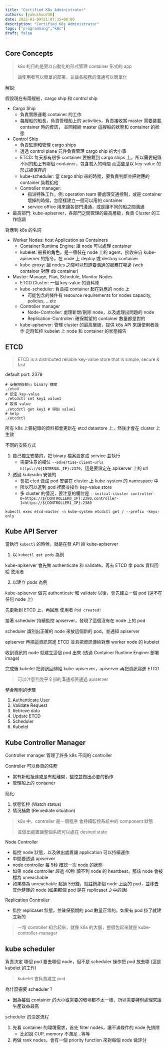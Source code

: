 ```yaml
---
title: "Certified K8s Administrator"
authors: [yakushou730]
date: 2022-01-09T21:07:35+08:00
description: "Certified K8s Administrator"
tags: ["programming","k8s"]
draft: false
---
```


## Core Concepts

> k8s 的目的是要以自動化的形式管理 container 形式的 app
> 
> 讓使用者可以簡單的部署，並讓各服務的溝通可以簡單化

解說:

假設現在有兩艘船，cargo ship 和 control ship

- Cargo Ship
  - 負責實際運載 container 的工作
  - 每艘船的船長，負責管理船上的 activities，負責接收當 master 需要裝載 container 時的資訊，
    並回報給 master 這艘船的狀態和 container 的狀態
- Control Ship
  - 負責監測和管理 cargo ships
  - 透過 control plane 元件負責管理 cargo ship 的大小事
  - ETCD: 每天都有很多 container 要被載到 cargo ships 上，所以需要紀錄不同的船上有哪個 container，包含載入的時間
    而這些是以 key-value 的形式被保存的
  - kube-scheduler: 當 cargo ship 來的時候，要負責判斷並把對應的 container 奘載給他
  - Controller manager:
    - 指派特殊工作，例: operation team 要處理交通控制，或是 container 壞掉的時候，怎麼樣建立一個可以用的 container
    - service office 用來讓各部門溝通，或是讓不同的船之間溝通
- 最高部門: kube-apiserver，各部門之間管理的最高層級，負責 Cluster 的工作協調

對應到 k8s 的名詞
- Worker Nodes: host Application as Containers
  - Container Runtime Engine: 讓 node 可以處理 container
  - kubelet: 船長的角色，是一個裝在 node 上的 agent，接收來自 kube-apiserver 的指令，在 node 上 deploy 或 destroy container
  - kube-proxy: 讓 nodes 之間可以知道要溝通的服務在哪邊 (web container 對應 db container)
- Master: Manage, Plan, Schedule, Monitor Nodes
  - ETCD Cluster: 一個 key-value 的資料庫
  - kube-scheduler: 負責把 container 起在對應的 node 上
    - 可能包含的條件有 resource requirements for nodes capacity, policies, ...etc
  - Controller manager
    - Node-Controller: 處理新增/刪除 node，以及處理出問題的 node
    - Replication-Controller: 確保期望的 container 數量都是對的
  - kube-apiserver: 管理 cluster 的最高層級，提供 k8s API 來讓使用者操作
    定時監控 kubelet 上 node 和 container 的狀態報告 

## ETCD

> ETCD is a distributed reliable key-value store that is simple, secure & fast

default port: 2379

```shell
# 安裝完後執行 binary 檔案
./etcd
# 設定 key-value
./etcdctl set key1 value1
# 取得 value
./etcdctl get key1 # 得到 value1
# help
./etcdctl
```

所有 k8s 上要紀錄的資料都會更新在 etcd datastore 上，然後才會在 cluster 上生效

不同的安裝方式
1. 自己獨立安裝的，把 binary 檔案設定成 service 並執行
   - 需要注意的欄位 `--advertise-client-urls https://${INTERNAL_IP}:2379`，這是要設定在 apiserver 上的 url
2. 透過 kubeadm 安裝的
   - 會把 etcd 做成 pod 安裝在 cluster 上 kube-system 的 namespace 中
   - 所以可以進到 pod 裡面並操作 key-value store
   - 多 cluster 的情況，要注意的欄位是 `--initial-cluster controller-0=https://${CONTROLLER0_IP}:2380,controller-1=https://${CONTROLLER1_IP}:2380`
```shell
kubectl exec etcd-master -n kube-system etcdctl get / --prefix -keys-only
```

## Kube API Server
當執行 `kubectl` 的時候，就是在發 API 給 kube-apiserver

1. 以 `kubectl get pods` 為例

kube-apiserver 會先做 authenticate 和 validate，再去 ETCD 拿 pods 資料回給 使用者

2. 以建立 pods 為例

kube-apiserver 做完 authenticate 和 validate 以後，會先建立一個 pod (還不在任何 node 上)

先更新到 ETCD 上，再回應 使用者 `Pod created!`

接著 scheduler 持續監控 apiserver，發現了這個沒有在 node 上的 pod

scheduler 識別出正確的 node 來放這個新的 pod，並通知 apiserver

apiserver 再把這資訊寫進 ETCD 並且把資訊傳給對應 worker node 的 kubelet

收到資訊的 node 就建立這個 pod 出來 (透過 Container Runtime Enginer 部署 image)

完成後 kubelet 把資訊回傳給 kube-apiserver，apiserver 再把資訊寫進 ETCD

> 可以注意到幾乎全部的溝通都要通過 apiserver

整合剛剛的步驟
1. Authenticate User
2. Validate Request
3. Retrieve data
4. Update ETCD
5. Scheduler
6. Kubelet

## Kube Controller Manager
Controller manager 管理了許多 k8s 不同的 controller

Controller 可以負責的任務
- 當有新船抵達或是有船離開，監控並做出必要的動作
- 管理船上的 container

簡化:
1. 狀態監控 (Watch status)
2. 情況補救 (Remediate situation)

> k8s 中，controller 是一個程序 會持續監控系統中的 component 狀態
> 
> 並做出處置讓整個系統可以處在 desired state

Node Controller
- 監控 node 狀態，以及做出處置讓 application 可以持續運作
- 中間要透過 apiserver
- node controller 每 5秒 確認一次 node 的狀態
- 如果 node controller 超過 40秒 讀不到 node 的 heartbeat，那該 node 會被標為 unreachable
- 如果標為 unreachable 超過 5分鐘，就註銷那個 node 上面的 pod，並移去其他健康的 node (如果那個 pod 是在 replicaset 之中的話)

Replication Controller
- 監控 replicaset 狀態，並確保預期的 pod 數量正常的，如果有 pod 掛了就建立新的

> 一堆 controller 組合起來，就像 k8s 的大腦，整個包起來就是 kube-controller-manager

## kube scheduler
負責決定 哪個 pod 要去哪個 node，但不是 scheduler 操作把 pod 放去哪 (這是 kubelet 的工作)

> kubelet 會負責建立 pod

為什麼需要 scheduler ?
- 因為每個 container 的大小或需要的環境都不太一樣，所以需要特別處理來讓生產效益最高

scheduler 的決定流程
1. 先看 container 的環境需求，首先 filter nodes，讓不滿條件的 node 先排除
   - 比如說 CUP, memory 不滿足...等等
2. 再做 rank nodes，會有一個 priority function 來對每個 node 做評分




